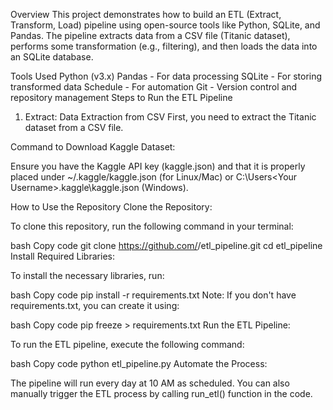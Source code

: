 Overview
This project demonstrates how to build an ETL (Extract, Transform, Load) pipeline using open-source tools like Python, SQLite, and Pandas. The pipeline extracts data from a CSV file (Titanic dataset), performs some transformation (e.g., filtering), and then loads the data into an SQLite database.

Tools Used
Python (v3.x)
Pandas - For data processing
SQLite - For storing transformed data
Schedule - For automation
Git - Version control and repository management
Steps to Run the ETL Pipeline
1. Extract: Data Extraction from CSV
First, you need to extract the Titanic dataset from a CSV file.

Command to Download Kaggle Dataset:

Ensure you have the Kaggle API key (kaggle.json) and that it is properly placed under ~/.kaggle/kaggle.json (for Linux/Mac) or C:\Users\<Your Username>\.kaggle\kaggle.json (Windows).



How to Use the Repository
Clone the Repository:

To clone this repository, run the following command in your terminal:

bash
Copy code
git clone https://github.com/<your-username>/etl_pipeline.git
cd etl_pipeline
Install Required Libraries:

To install the necessary libraries, run:

bash
Copy code
pip install -r requirements.txt
Note: If you don't have requirements.txt, you can create it using:

bash
Copy code
pip freeze > requirements.txt
Run the ETL Pipeline:

To run the ETL pipeline, execute the following command:

bash
Copy code
python etl_pipeline.py
Automate the Process:

The pipeline will run every day at 10 AM as scheduled. You can also manually trigger the ETL process by calling run_etl() function in the code.

